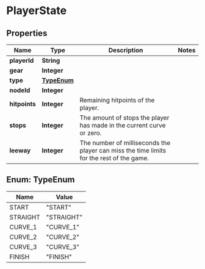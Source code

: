 
# PlayerState

## Properties
Name | Type | Description | Notes
------------ | ------------- | ------------- | -------------
**playerId** | **String** |  | 
**gear** | **Integer** |  | 
**type** | [**TypeEnum**](#TypeEnum) |  | 
**nodeId** | **Integer** |  | 
**hitpoints** | **Integer** | Remaining hitpoints of the player. | 
**stops** | **Integer** | The amount of stops the player has made in the current curve or zero. | 
**leeway** | **Integer** | The number of milliseconds the player can miss the time limits for the rest of the game. | 


<a name="TypeEnum"></a>
## Enum: TypeEnum
Name | Value
---- | -----
START | &quot;START&quot;
STRAIGHT | &quot;STRAIGHT&quot;
CURVE_1 | &quot;CURVE_1&quot;
CURVE_2 | &quot;CURVE_2&quot;
CURVE_3 | &quot;CURVE_3&quot;
FINISH | &quot;FINISH&quot;



